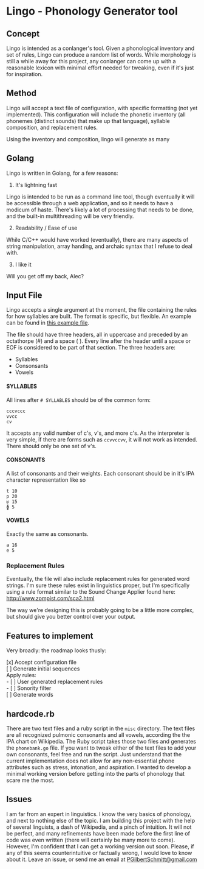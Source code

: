 # Lingo - Phonology Generator tool

## Concept

Lingo is intended as a conlanger's tool. Given a phonological inventory and set of rules, Lingo can produce a random list of words. While morphology is still a while away for this project, any conlanger can come up with a reasonable lexicon with minimal effort needed for tweaking, even if it's just for inspiration.

## Method

Lingo will accept a text file of configuration, with specific formatting (not yet implemented). This configuration will include the phonetic inventory (all phonemes (distinct sounds) that make up that language), syllable composition, and replacement rules.

Using the inventory and composition, lingo will generate as many

## Golang

Lingo is written in Golang, for a few reasons:

1. It's lightning fast

Lingo is intended to be run as a command line tool, though eventually it will be accessible through a web application, and so it needs to have a modicum of haste. There's likely a lot of processing that needs to be done, and the built-in multithreading will be very friendly.

2. Readability / Ease of use

While C/C++ would have worked (eventually), there are many aspects of string manipulation, array handing, and archaic syntax that I refuse to deal with.

3. I like it

Will you get off my back, Alec?

## Input File

Lingo accepts a single argument at the moment, the file containing the rules for how syllables are built. The format is specific, but flexible. An example can be found in [this example file](example-input.txt).

The file should have three headers, all in uppercase and preceded by an octathorpe (#) and a space ( ). Every line after the header until a space or EOF is considered to be part of that section. The three headers are:

- Syllables
- Consonsants
- Vowels

#### SYLLABLES

All lines after `# SYLLABLES` should be of the common form:

```Text
cccvccc
vvcc
cv
```

It accepts any valid number of c's, v's, and more c's. As the interpreter is very simple, if there are forms such as `ccvvccvv`, it will not work as intended. There should only be one set of v's.

#### CONSONANTS

A list of consonants and their weights. Each consonant should be in it's IPA character representation like so

```Text
t 10
p 20
ʁ 15
ɸ 5
```

#### VOWELS

Exactly the same as consonants.

```Text
a 16
e 5
```

### Replacement Rules

Eventually, the file will also include replacement rules for generated word strings. I'm sure these rules exist in linguistics proper, but I'm specifically using a rule format similar to the Sound Change Applier found here: http://www.zompist.com/sca2.html

The way we're designing this is probably going to be a little more complex, but should give you better control over your output.

## Features to implement

Very broadly: the roadmap looks thusly:

[x] Accept configuration file  
[ ] Generate initial sequences  
Apply rules:  
    - [ ] User generated replacement rules  
    - [ ] Sonority filter  
[ ] Generate words  

## hardcode.rb

There are two text files and a ruby script in the `misc` directory. The text files are all recognized pulmonic consonants and all vowels, according the the IPA chart on Wikipedia. The Ruby script takes those two files and generates the `phonebank.go` file. If you want to tweak either of the text files to add your own consonants, feel free and run the script. Just understand that the current implementation does not allow for any non-essential phone attributes such as stress, intonation, and aspiration. I wanted to develop a minimal working version before getting into the parts of phonology that scare me the most.

## Issues

I am far from an expert in linguistics. I know the very basics of phonology, and next to nothing else of the topic. I am building this project with the help of several linguists, a dash of Wikipedia, and a pinch of intuition. It will not be perfect, and many refinements have been made before the first line of code was even written (there will certainly be many more to come). However, I'm confident that I can get a working version out soon. Please, if any of this seems counterintuitive or factually wrong, I would love to know about it. Leave an issue, or send me an email at PGilbertSchmitt@gmail.com
